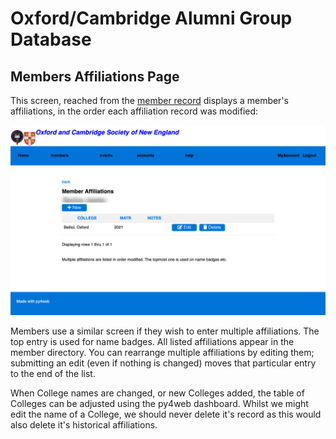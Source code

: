 # Oxford/Cambridge Alumni Group Database

## Members Affiliations Page

This screen, reached from the [member record](./member_record.md) displays a member's affiliations, in the order each affiliation record was modified:

![member affiliations](images/member_affiliations.png)

Members use a similar screen if they wish to enter multiple affiliations. The top entry is used for name badges. All listed affiliations appear in the member directory. You can rearrange multiple affiliations by editing them; submitting an edit (even if nothing is changed) moves that particular entry to the end of the list.

When College names are changed, or new Colleges added, the table of Colleges can be adjusted using the py4web dashboard. Whilst we might edit the name of a College, we should never delete it's record as this would also delete it's historical affiliations.
